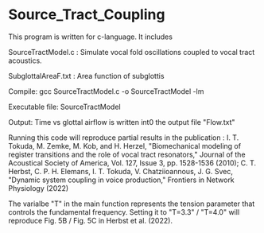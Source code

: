 # Source_Tract_Coupling
This program is written for c-language. It includes

SourceTractModel.c : Simulate vocal fold oscillations coupled to vocal tract acoustics.

SubglottalAreaF.txt : Area function of subglottis

Compile: gcc SourceTractModel.c -o SourceTractModel -lm

Executable file: SourceTractModel

Output: Time vs glottal airflow is written int0 the output file "Flow.txt" 

Running this code will reproduce partial results in the publication :
I. T. Tokuda, M. Zemke, M. Kob, and H. Herzel, "Biomechanical modeling of register transitions and the role of vocal tract resonators," Journal of the Acoustical Society of America, Vol. 127, Issue 3, pp. 1528-1536 (2010); C. T. Herbst, C. P. H. Elemans, I. T. Tokuda, V. Chatziioannous, J. G. Svec, "Dynamic system coupling in voice production," Frontiers in Network Physiology (2022)

The varialbe "T" in the main function represents the tension parameter that controls the fundamental frequency. Setting it to "T=3.3" / "T=4.0" will reproduce Fig. 5B / Fig. 5C in Herbst et al. (2022).
